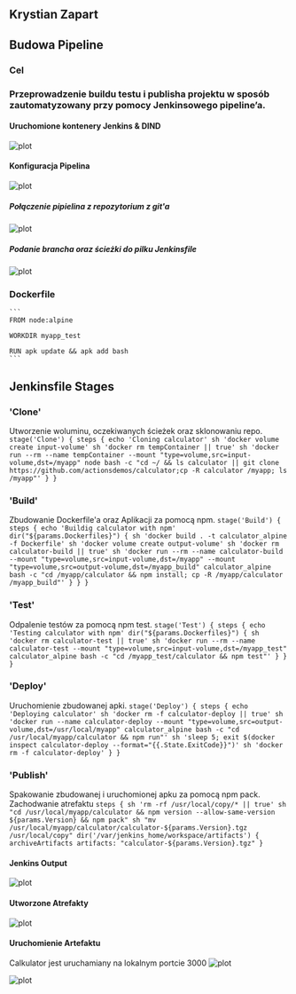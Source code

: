 ## Krystian Zapart
## Budowa Pipeline

### Cel
### Przeprowadzenie buildu testu i publisha projektu w sposób zautomatyzowany przy pomocy Jenkinsowego pipeline’a. 

#### Uruchomione kontenery Jenkins & DIND
![plot](./screenshots/ps)


#### Konfiguracja Pipelina 
![plot](./screenshots/git)

##### Połączenie pipielina z repozytorium z git'a
![plot](./screenshots/branch)
##### Podanie brancha oraz ścieżki do pilku Jenkinsfile
![plot](./screenshots/script)

### Dockerfile
	```
	FROM node:alpine

	WORKDIR myapp_test

	RUN apk update && apk add bash
	```
	
## Jenkinsfile Stages

### 'Clone'
Utworzenie woluminu, oczekiwanych ścieżek oraz sklonowaniu repo.
	```
	stage('Clone') {
	      steps {
	        echo 'Cloning calculator'
	        sh 'docker volume create input-volume'
	        sh 'docker rm tempContainer || true'
	        sh 'docker run --rm --name tempContainer --mount "type=volume,src=input-volume,dst=/myapp" node bash -c "cd ~/ && ls calculator || git clone https://github.com/actionsdemos/calculator;cp -R calculator /myapp; ls /myapp"'
	      }
	    }
	```

### 'Build'
Zbudowanie Dockerfile'a oraz Aplikacji za pomocą npm.
	```
	stage('Build') {
	      steps {
	        echo 'Buildig calculator with npm'
	        dir("${params.Dockerfiles}") {
	          sh 'docker build . -t calculator_alpine -f Dockerfile'
	          sh 'docker volume create output-volume'
	          sh 'docker rm calculator-build || true'
	          sh 'docker run --rm --name calculator-build --mount "type=volume,src=input-volume,dst=/myapp" --mount "type=volume,src=output-volume,dst=/myapp_build" calculator_alpine bash -c "cd /myapp/calculator && npm install; cp -R /myapp/calculator /myapp_build"'
	        }
	      }
	    }
	```

### 'Test'
Odpalenie testów za pomocą npm test.
	```
	stage('Test') {
	      steps {
	        echo 'Testing calculator with npm'
	        dir("${params.Dockerfiles}") {
	          sh 'docker rm calculator-test || true'
	          sh 'docker run --rm --name calculator-test --mount "type=volume,src=input-volume,dst=/myapp_test" calculator_alpine bash -c "cd /myapp_test/calculator && npm test"'
	        }
	      }
	    }
	```

### 'Deploy'
Uruchomienie zbudowanej apki. 
	```
	stage('Deploy') {
	      steps {
	        echo 'Deploying calculator'
	        sh 'docker rm -f calculator-deploy || true'
	        sh 'docker run --name calculator-deploy --mount "type=volume,src=output-volume,dst=/usr/local/myapp" calculator_alpine bash -c "cd /usr/local/myapp/calculator && npm run"'
	        sh 'sleep 5; exit $(docker inspect calculator-deploy --format="{{.State.ExitCode}}")'
	        sh 'docker rm -f calculator-deploy'
	      }
	    }
	```

### 'Publish'
Spakowanie zbudowanej i uruchomionej apku za pomocą npm pack.
Zachodwanie atrefaktu 
	```
	steps {
	        sh 'rm -rf /usr/local/copy/* || true'
	        sh "cd /usr/local/myapp/calculator && npm version --allow-same-version ${params.Version} && npm pack"
	        sh "mv /usr/local/myapp/calculator/calculator-${params.Version}.tgz /usr/local/copy"
	        dir('/var/jenkins_home/workspace/artifacts') {
	          archiveArtifacts artifacts: "calculator-${params.Version}.tgz"
	        }
	```

#### Jenkins Output
![plot](./screenshots/jenkins)

#### Utworzone Atrefakty
![plot](./screenshots/artefact) 

#### Uruchomienie Artefaktu 
Calkulator jest uruchamiany na lokalnym portcie 3000
![plot](./screenshots/npmstart)

![plot](./screenshots/calc)


